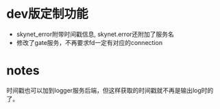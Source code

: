 # dev版定制功能

* skynet_error附带时间戳信息, skynet.error还附加了服务名
* 修改了gate服务，不再要求fd一定有对应的connection


# notes

时间戳也可以加到logger服务后端，但这样获取的时间戳就不再是输出log时的了。
